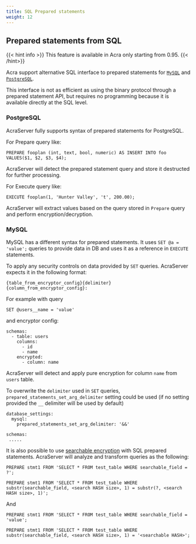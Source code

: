 ```yaml
---
title: SQL Prepared statements
weight: 12
---
```


## Prepared statements from SQL

{{< hint info >}}
This feature is available in Acra only starting from 0.95.
{{< /hint>}}

Acra support alternative SQL interface to prepared statements
for [`MySQL`](https://dev.mysql.com/doc/refman/8.0/en/sql-prepared-statements.html)
and [`PostgreSQL`](https://www.postgresql.org/docs/current/sql-prepare.html).

This interface is not as efficient as using the binary protocol through a prepared statement API, but requires no
programming because it is available directly at the SQL level.

### PostgreSQL

AcraServer fully supports syntax of prepared statements for PostgreSQL.

For Prepare query like:

```
PREPARE fooplan (int, text, bool, numeric) AS INSERT INTO foo VALUES($1, $2, $3, $4);
```

AcraServer will detect the prepared statement query and store it destructed for further processing.

For Execute query like:

```
EXECUTE fooplan(1, 'Hunter Valley', 't', 200.00);
```

AcraServer will extract values based on the query stored in `Prepare` query and perform encryption/decryption.

### MySQL

MySQL has a different syntax for prepared statements.
It uses `SET @a = 'value';` queries to provide data in DB and uses it as a reference in `EXECUTE` statements.

To apply any security controls on data provided by `SET` queries. AcraServer expects it in the following format:

```
{table_from_encryptor_config}{delimiter}{column_from_encryptor_config}:
```

For example with query

```
SET @users__name = 'value'
```

and encryptor config:

```
schemas:
  - table: users
    columns:
      - id
      - name
    encrypted:
      - column: name
```

AcraServer will detect and apply pure encryption for column `name` from `users` table.

To overwrite the `delimiter` used in `SET` queries, `prepared_statements_set_arg_delimiter`
setting could be used (if no setting provided the `__` delimiter will be used by default)

```
database_settings:
  mysql:
    prepared_statements_set_arg_delimiter: '&&'

schemas:
 .....
```

It is also possible to use [searchable encryption](/acra/security-controls/searchable-encryption/) with SQL prepared
statements.
AcraServer will analyze and transform queries as the following:

```
PREPARE stmt1 FROM 'SELECT * FROM test_table WHERE searchable_field = ?';
```

```
PREPARE stmt1 FROM 'SELECT * FROM test_table WHERE substr(searchable_field, <search HASH size>, 1) = substr(?, <search HASH size>, 1)';
```

And

```
PREPARE stmt1 FROM 'SELECT * FROM test_table WHERE searchable_field = 'value';
```

```
PREPARE stmt1 FROM 'SELECT * FROM test_table WHERE substr(searchable_field, <search HASH size>, 1) = '<searchable HASH>';
```

